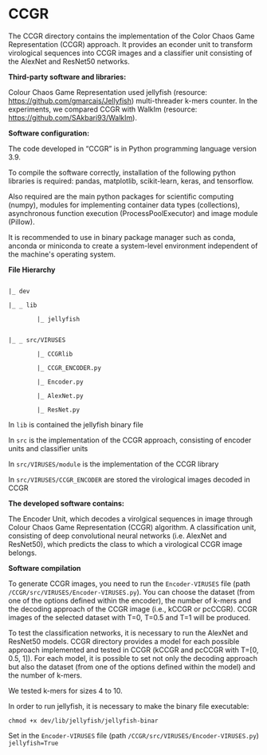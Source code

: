 # CCGR

The CCGR directory contains the implementation of the Color Chaos Game Representation (CCGR) approach. It provides an econder unit to transform virological sequences into CCGR images and a classifier unit consisting of the AlexNet and ResNet50 networks. 


**Third-party software and libraries:**

Colour Chaos Game Representation used jellyfish (resource: https://github.com/gmarcais/Jellyfish) multi-threader k-mers counter.
In the experiments, we compared CCGR with WalkIm (resource: https://github.com/SAkbari93/WalkIm).


**Software configuration:**

The code developed in “CCGR” is in Python programming language version 3.9.

To compile the software correctly, installation of the following python libraries is required: pandas, matplotlib, scikit-learn, keras, and tensorflow.

Also required are the main python packages for scientific computing (numpy), modules for implementing container data types (collections), asynchronous function execution (ProcessPoolExecutor) and image module (Pillow).

It is recommended to use in binary package manager such as conda, anconda or miniconda to create a system-level environment independent of the machine's operating system.

**File Hierarchy**

```CCGR

|_ dev

|_ _ lib

        |_ jellyfish


|_ _ src/VIRUSES

        |_ CCGRlib

        |_ CCGR_ENCODER.py

        |_ Encoder.py

        |_ AlexNet.py

        |_ ResNet.py
```

In `lib` is contained the jellyfish binary file

In `src` is the implementation of the CCGR approach, consisting of encoder units and classifier units

In `src/VIRUSES/module` is the implementation of the CCGR library


In `src/VIRUSES/CCGR_ENCODER` are stored the virological images decoded in CCGR

**The developed software contains:**

The Encoder Unit, which decodes a virolgical sequences in image through Colour Chaos Game Representation (CCGR) algorithm.
A classification unit, consisting of deep convolutional neural networks (i.e. AlexNet and ResNet50), which predicts the class to which a virological CCGR image belongs. 

**Software compilation**

To generate CCGR images, you need to run the `Encoder-VIRUSES` file (path `/CCGR/src/VIRUSES/Encoder-VIRUSES.py`). You can choose the dataset (from one of the options defined within the encoder), the number of k-mers and the decoding approach of the CCGR image (i.e., kCCGR or pcCCGR). CCGR images of the selected dataset with T=0, T=0.5 and T=1 will be produced.

To test the classification networks, it is necessary to run the AlexNet and ResNet50 models. CCGR directory provides a model for each possible approach implemented and tested in CCGR (kCCGR and pcCCGR with T=[0, 0.5, 1]). For each model, it is possible to set not only the decoding approach but also the dataset (from one of the options defined within the model) and the number of k-mers. 

We tested k-mers for sizes 4 to 10.



In order to run jellyfish, it is necessary to make the binary file executable: 

```chmod +x dev/lib/jellyfish/jellyfish-binar```

Set in the `Encoder-VIRUSES` file (path `/CCGR/src/VIRUSES/Encoder-VIRUSES.py`) `jellyfish=True`